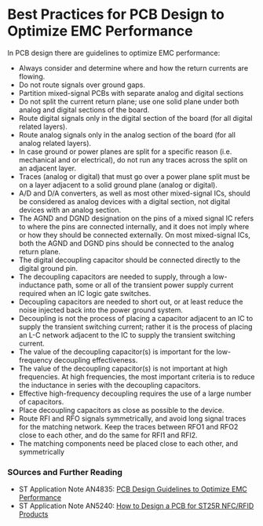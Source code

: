 # Best Practices for PCB Design to Optimize EMC Performance

In PCB design there are guidelines to optimize EMC performance:

- Always consider and determine where and how the return currents are flowing.
- Do not route signals over ground gaps.
- Partition mixed-signal PCBs with separate analog and digital sections
- Do not split the current return plane; use one solid plane under both analog and digital
sections of the board.
- Route digital signals only in the digital section of the board (for all digital related layers).
- Route analog signals only in the analog section of the board (for all analog related
layers).
- In case ground or power planes are split for a specific reason (i.e. mechanical and or
electrical), do not run any traces across the split on an adjacent layer.
- Traces (analog or digital) that must go over a power plane split must be on a layer
adjacent to a solid ground plane (analog or digital).
- A/D and D/A converters, as well as most other mixed-signal ICs, should be considered
as analog devices with a digital section, not digital devices with an analog section.
- The AGND and DGND designation on the pins of a mixed signal IC refers to where the
pins are connected internally, and it does not imply where or how they should be
connected externally. On most mixed-signal ICs, both the AGND and DGND pins
should be connected to the analog return plane.
- The digital decoupling capacitor should be connected directly to the digital ground pin.
- The decoupling capacitors are needed to supply, through a low-inductance path, some
or all of the transient power supply current required when an IC logic gate switches.
- Decoupling capacitors are needed to short out, or at least reduce the noise injected
back into the power ground system.
- Decoupling is not the process of placing a capacitor adjacent to an IC to supply the
transient switching current; rather it is the process of placing an L-C network adjacent
to the IC to supply the transient switching current.
- The value of the decoupling capacitor(s) is important for the low-frequency decoupling
effectiveness.
- The value of the decoupling capacitor(s) is not important at high frequencies. At high
frequencies, the most important criteria is to reduce the inductance in series with the
decoupling capacitors.
- Effective high-frequency decoupling requires the use of a large number of capacitors.
- Place decoupling capacitors as close as possible to the device.
- Route RFI and RFO signals symmetrically, and avoid long signal traces for the
matching network. Keep the traces between RFO1 and RFO2 close to each other, and
do the same for RFI1 and RFI2.
- The matching components need be placed close to each other, and symmetrically

### SOurces and Further Reading

- ST Application Note AN4835: [PCB Design Guidelines to Optimize EMC Performance](https://www.st.com/resource/en/application_note/dm00224591-pcb-design-guidelines-to-optimize-emc-performance-stmicroelectronics.pdf)
- ST Application Note AN5240: [How to Design a PCB for ST25R NFC/RFID Products](https://www.st.com/resource/en/application_note/an5240-layout-recommendations-for-the-design-of-boards-with-the-st25r391616b-1717b-18-19b-and-2020b-devices-stmicroelectronics.pdf)
